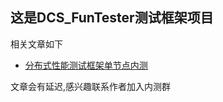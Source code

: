 ## 这是DCS_FunTester测试框架项目

相关文章如下

- [分布式性能测试框架单节点内测](https://mp.weixin.qq.com/s/IwEQGC2rOgcT7deCWW4wDw)

文章会有延迟,感兴趣联系作者加入内测群